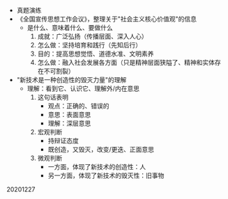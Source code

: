- 真题演练
- 《全国宣传思想工作会议》，整理关于"社会主义核心价值观"的信息
	- 是什么、意味着什么、要做什么
		1. 成就：广泛弘扬（传播层面、深入人心）
		1. 怎么做：坚持培育和践行（先知后行）
		1. 目的：提高思想觉悟、道德水准、文明素养
		1. 怎么做：融入社会发展各方面（只是精神层面狭隘了、精神和实体存在不可割裂）
- "新技术是一种创造性的毁灭力量"的理解
	- 理解：看到它、认识它、理解外/内在意思
		1. 这句话表明
			- 观点：正确的、错误的
			- 意思：表面意思
			- 理解：深层意思
		1. 宏观判断
			- 持辩证态度	
			- 既创造，又毁灭，改变/更迭、正面意思	
		1. 微观判断
			- 一方面，体现了新技术的创造性：人
			- 另一方面，体现了新技术的毁灭性：旧事物		

20201227			